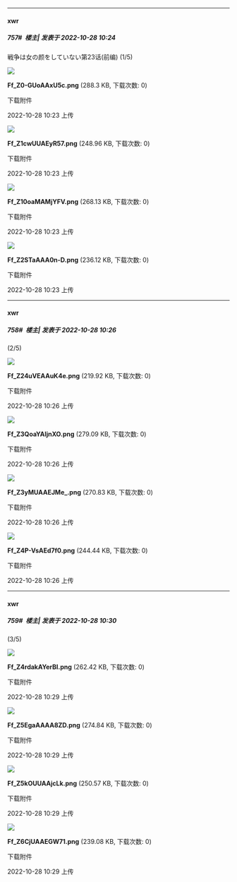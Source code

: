 

*****

####  xwr  
##### 757#         楼主| 发表于 2022-10-28 10:24

戦争は女の颜をしていない第23话(前编) (1/5)

<img src="https://img.saraba1st.com/forum/202210/28/102358z0k77zuw7mmrmk4r.png" referrerpolicy="no-referrer">

<strong>Ff_Z0-GUoAAxU5c.png</strong> (288.3 KB, 下载次数: 0)

下载附件

2022-10-28 10:23 上传

<img src="https://img.saraba1st.com/forum/202210/28/102353mzz5qu5puggvy4nv.png" referrerpolicy="no-referrer">

<strong>Ff_Z1cwUUAEyR57.png</strong> (248.96 KB, 下载次数: 0)

下载附件

2022-10-28 10:23 上传

<img src="https://img.saraba1st.com/forum/202210/28/102349c1xztbqhiboi6qbw.png" referrerpolicy="no-referrer">

<strong>Ff_Z10oaMAMjYFV.png</strong> (268.13 KB, 下载次数: 0)

下载附件

2022-10-28 10:23 上传

<img src="https://img.saraba1st.com/forum/202210/28/102348p6hvohws4b4tuvz2.png" referrerpolicy="no-referrer">

<strong>Ff_Z2STaAAA0n-D.png</strong> (236.12 KB, 下载次数: 0)

下载附件

2022-10-28 10:23 上传

*****

####  xwr  
##### 758#         楼主| 发表于 2022-10-28 10:26

(2/5)

<img src="https://img.saraba1st.com/forum/202210/28/102629d3hclkhgv6lih663.png" referrerpolicy="no-referrer">

<strong>Ff_Z24uVEAAuK4e.png</strong> (219.92 KB, 下载次数: 0)

下载附件

2022-10-28 10:26 上传

<img src="https://img.saraba1st.com/forum/202210/28/102623r17mlo5pf5ol1g1m.png" referrerpolicy="no-referrer">

<strong>Ff_Z3QoaYAIjnXO.png</strong> (279.09 KB, 下载次数: 0)

下载附件

2022-10-28 10:26 上传

<img src="https://img.saraba1st.com/forum/202210/28/102616vz6v6663747i1pik.png" referrerpolicy="no-referrer">

<strong>Ff_Z3yMUAAEJMe_.png</strong> (270.83 KB, 下载次数: 0)

下载附件

2022-10-28 10:26 上传

<img src="https://img.saraba1st.com/forum/202210/28/102609gwdtfy6fge1fotdm.png" referrerpolicy="no-referrer">

<strong>Ff_Z4P-VsAEd7f0.png</strong> (244.44 KB, 下载次数: 0)

下载附件

2022-10-28 10:26 上传

*****

####  xwr  
##### 759#         楼主| 发表于 2022-10-28 10:30

(3/5)

<img src="https://img.saraba1st.com/forum/202210/28/102923nkm9t9dtte1krdt4.png" referrerpolicy="no-referrer">

<strong>Ff_Z4rdakAYerBI.png</strong> (262.42 KB, 下载次数: 0)

下载附件

2022-10-28 10:29 上传

<img src="https://img.saraba1st.com/forum/202210/28/102921mu1082xuu728j252.png" referrerpolicy="no-referrer">

<strong>Ff_Z5EgaAAAA8ZD.png</strong> (274.84 KB, 下载次数: 0)

下载附件

2022-10-28 10:29 上传

<img src="https://img.saraba1st.com/forum/202210/28/102919yttyvtbj3zi4t0yb.png" referrerpolicy="no-referrer">

<strong>Ff_Z5kOUUAAjcLk.png</strong> (250.57 KB, 下载次数: 0)

下载附件

2022-10-28 10:29 上传

<img src="https://img.saraba1st.com/forum/202210/28/102917imywww8zqd1uyy67.png" referrerpolicy="no-referrer">

<strong>Ff_Z6CjUAAEGW71.png</strong> (239.08 KB, 下载次数: 0)

下载附件

2022-10-28 10:29 上传

